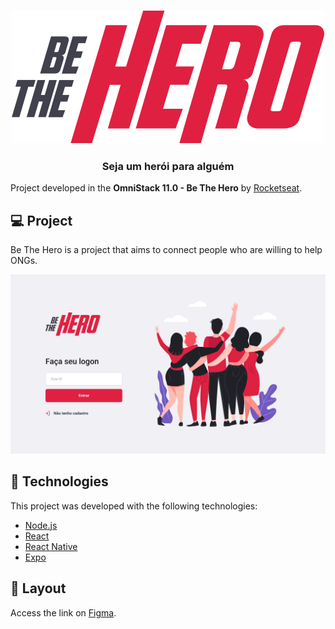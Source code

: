 
<h3 align="center">
<img src="./frontend/src/assets/logo.svg"/>
</h3>

<h3 align="center"> 
	Seja um herói para alguém
</h3> 


Project developed in the **OmniStack 11.0 - Be The Hero** by [Rocketseat](https://github.com/Rocketseat).


## 💻 Project

Be The Hero is a project that aims to connect people who are willing to help ONGs.

<img src="./frontend/src/assets/Login.png"/>

## :rocket: Technologies

This project was developed with the following technologies:

- [Node.js](https://nodejs.org/en/) 
- [React](https://reactjs.org)
- [React Native](https://facebook.github.io/react-native/)
- [Expo](https://expo.io/)

## 🔖 Layout

Access the link on [Figma](https://www.figma.com/file/2C2yvw7jsCOGmaNUDftX9n/Be-The-Hero---OmniStack-11?node-id=0%3A1).
